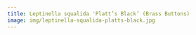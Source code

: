 ```yaml
---
title: Leptinella squalida 'Platt’s Black’ (Brass Buttons)
image: img/leptinella-squalida-platts-black.jpg
---
```

